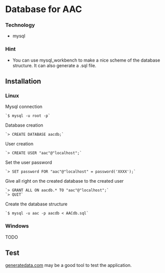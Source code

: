 Database for AAC
================

### Technology
* mysql

### Hint
* You can use mysql_workbench to make a nice scheme of the database structure. It can also generate a .sql file.

Installation
------------
### Linux
Mysql connection

	`$ mysql -u root -p`

Database creation

	`> CREATE DATABASE aacdb;`

User creation
	
	`> CREATE USER "aac"@"localhost";`

Set the user password

	`> SET password FOR "aac"@"localhost" = password('XXXX');`

Give all right on the created database to the created user

	`> GRANT ALL ON aacdb.* TO "aac"@"localhost";`
	`> QUIT`

Create the database structure

	`$ mysql -u aac -p aacdb < AACdb.sql`

### Windows
TODO

Test
-----
[generatedata.com](http://www.generatedata.com/) may be a good tool to test the application.